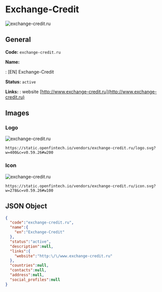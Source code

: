 
# Exchange-Credit 
![exchange-credit.ru](https://static.openfintech.io/vendors/exchange-credit.ru/logo.svg?w=400&c=v0.59.26#w200)  

## General 
 
**Code:** `exchange-credit.ru` 
 
**Name:** 
 
:	[EN] Exchange-Credit 
 
**Status:** `active` 
 
**Links:** 
: website [http://www.exchange-credit.ru](http://www.exchange-credit.ru) 
 

## Images 

### Logo 
 
![exchange-credit.ru](https://static.openfintech.io/vendors/exchange-credit.ru/logo.svg?w=400&c=v0.59.26#w200)  

```
https://static.openfintech.io/vendors/exchange-credit.ru/logo.svg?w=400&c=v0.59.26#w200
```  

### Icon 
 
![exchange-credit.ru](https://static.openfintech.io/vendors/exchange-credit.ru/icon.svg?w=278&c=v0.59.26#w100)  

```
https://static.openfintech.io/vendors/exchange-credit.ru/icon.svg?w=278&c=v0.59.26#w100
```  

## JSON Object 

```json
{
  "code":"exchange-credit.ru",
  "name":{
    "en":"Exchange-Credit"
  },
  "status":"active",
  "description":null,
  "links":{
    "website":"http:\/\/www.exchange-credit.ru"
  },
  "countries":null,
  "contacts":null,
  "address":null,
  "social_profiles":null
}
```  
